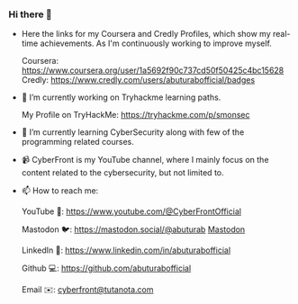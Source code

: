 ### Hi there 👋

- Here the links for my Coursera and Credly Profiles, which show my real-time achievements. As I'm continuously working to improve myself.

    Coursera: https://www.coursera.org/user/1a5692f90c737cd50f50425c4bc15628
    Credly: https://www.credly.com/users/abuturabofficial/badges

- 🔭 I’m currently working on Tryhackme learning paths.
    
    My Profile on TryHackMe:
    https://tryhackme.com/p/smonsec
    
- 🌱 I’m currently learning CyberSecurity along with few of the programming related courses.

- 📹 CyberFront is my YouTube channel, where I mainly focus on the content related to the cybersecurity, but not limited to.

<!--
- 👯 I’m looking to collaborate on ...
- 🤔 I’m looking for help with ...
- 💬 Ask me about ...
- 😄 Pronouns: ...
- ⚡ Fun fact: ...
-->
- 📫 How to reach me: 

    YouTube 🎥: https://www.youtube.com/@CyberFrontOfficial
    
    Mastodon 🐦: https://mastodon.social/@abuturab <a rel="me" href="https://mastodon.social/@abuturab">Mastodon</a>
    
    LinkedIn 💼: https://www.linkedin.com/in/abuturabofficial
    
    Github 💻: https://github.com/abuturabofficial
    
    Email ✉️: cyberfront@tutanota.com
